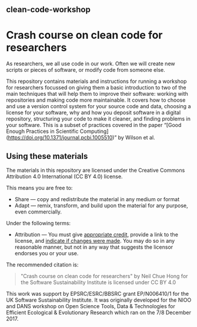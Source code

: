 ## clean-code-workshop
# Crash course on clean code for researchers

As researchers, we all use code in our work. Often we will create new scripts or pieces of software, or modify code from someone else. 

This repository contains materials and instructions for running a workshop for researchers focussed on giving them a basic introduction 
to two of the main techniques that will help them to improve their software: working with repositories and making code more
maintainable. It covers how to choose and use a version control system for your source code and data, choosing a license for your
software, why and how you deposit software in a digital repository, structuring your code to make it cleaner, and finding problems 
in your software. This is a subset of practices covered in the paper “[Good Enough Practices in Scientific Computing]
(https://doi.org/10.1371/journal.pcbi.1005510)” by Wilson et al.

## Using these materials

The materials in this repository are licensed under the Creative Commons Attribution 4.0 International (CC BY 4.0) license.

This means you are free to:

  - Share — copy and redistribute the material in any medium or format
  - Adapt — remix, transform, and build upon the material for any purpose, even commercially.
  
Under the following terms:

  - Attribution — You must give [appropriate credit](https://wiki.creativecommons.org/wiki/License_Versions#Detailed_attribution_comparison_chart), provide a link to the license, and [indicate if changes were made](https://wiki.creativecommons.org/wiki/Best_practices_for_attribution#This_is_a_good_attribution_for_material_you_modified_slightly). 
  You may do so in any reasonable manner, but not in any way that suggests the licensor endorses you or your use.
  
The recommended citation is:

> "Crash course on clean code for researchers" by Neil Chue Hong for the Software Sustainability Institute is licensed under CC BY 4.0

This work was support by EPSRC/ESRC/BBSRC grant EP/N006410/1 for the UK Software Sustainability Institute. 
It was originally developed for the NIOO and DANS workshop on 
Open Science Tools, Data & Technologies for Efficient Ecological & Evolutionary Research which ran on the 7/8 December 2017.

